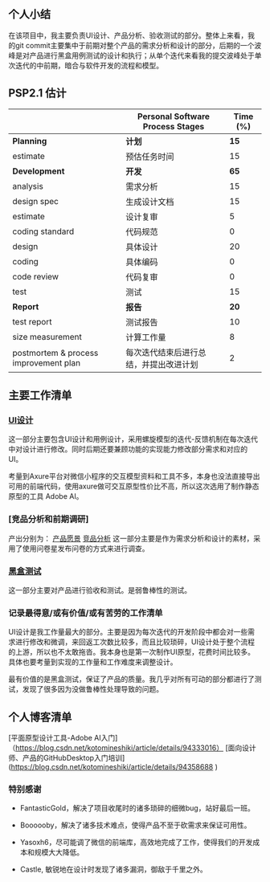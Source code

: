 ﻿##  个人小结

在该项目中，我主要负责UI设计、产品分析、验收测试的部分。整体上来看，我的git commit主要集中于前期对整个产品的需求分析和设计的部分，后期的一个波峰是对产品进行黑盒用例测试的设计和执行；从单个迭代来看我的提交波峰处于单次迭代的中前期，暗合与软件开发的流程和模型。

## PSP2.1 估计
|                                       | **Personal Software Process Stages**   | **Time (%)** |
| ------------------------------------- | -------------------------------------- | ------------ |
| **Planning**                          | **计划**                               | **15**        |
| estimate                              | 预估任务时间                           | 15            |
| **Development**                       | **开发**                               | **65**      |
| analysis                              | 需求分析                               | 15           |
| design spec                           | 生成设计文档                           | 15            |
| estimate                              | 设计复审                               | 5            |
| coding standard                       | 代码规范                               | 0            |
| design                                | 具体设计                               | 20           |
| coding                                | 具体编码                               | 0           |
| code review                           | 代码复审                               | 0           |
| test                                  | 测试                                   | 15           |
| **Report**                            | **报告**                               | **20**       |
| test report                           | 测试报告                               | 10         |
| size measurement                      | 计算工作量                             | 8            |
| postmortem & process improvement plan | 每次迭代结束后进行总结，并提出改进计划 | 2            |

## 主要工作清单

### [UI设计](https://github.com/swsad/Dashboard/blob/master/documents/UI_design/UI_design)

这一部分主要包含UI设计和用例设计，采用螺旋模型的迭代-反馈机制在每次迭代中对设计进行修改。同时后期还要兼顾功能的实现能力修改部分需求和对应的UI。

考量到Axure平台对微信小程序的交互模型资料和工具不多，本身也没法直接导出可用的前端代码，使用axure做可交互原型性价比不高，所以这次选用了制作静态原型的工具 Adobe AI。

### [竞品分析和前期调研]
产出分别为：
[产品愿景](https://github.com/swsad/Dashboard/blob/master/documents/project_vision/projection_vision) 
[竞品分析](https://github.com/swsad/Dashboard/blob/master/documents/competitive_analysis/competitive_analysis)
这一部分主要是作为需求分析和设计的素材，采用了使用问卷星发布问卷的方式来进行调查。

### [黑盒测试](https://github.com/swsad/Dashboard/blob/master/documents/blackbox_design/blackbox_test)
这一部分主要对产品进行验收和测试。是弱鲁棒性的测试。

### 记录最得意/或有价值/或有苦劳的工作清单

UI设计是我工作量最大的部分。主要是因为每次迭代的开发阶段中都会对一些需求进行修改和微调，来回返工次数比较多，而且比较琐碎，UI设计处于整个流程的上游，所以也不太敢拖沓。我本身也是第一次制作UI原型，花费时间比较多。具体也要考量到实现的工作量和工作难度来调整设计。

最有价值的是黑盒测试，保证了产品的质量。我几乎对所有可动的部分都进行了测试，发现了很多因为没做鲁棒性处理导致的问题。

## 个人博客清单
[平面原型设计工具-Adobe AI入门]（https://blog.csdn.net/kotomineshiki/article/details/94333016）
[面向设计师、产品的GitHubDesktop入门培训] (https://blog.csdn.net/kotomineshiki/article/details/94358688 )

###  特别感谢
- FantasticGold，解决了项目收尾时的诸多琐碎的细微bug，站好最后一班。

- Boooooby，解决了诸多技术难点，使得产品不至于砍需求来保证可用性。

- Yasoxh6，尽可能调了微信的前端库，高效地完成了工作，使得我们的开发成本和规模大大降低。

- Castle, 敏锐地在设计时发现了诸多漏洞，御敌于千里之外。